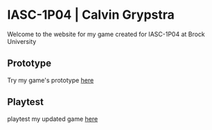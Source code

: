 # IASC-1P04 | Calvin Grypstra

Welcome to the website for my game created for IASC-1P04 at Brock University

## Prototype
Try my game's prototype [here](https://github.com/Callieboi/IASC-1P04/blob/main/Prototype/The%20Eternity.html)

## Playtest
playtest my updated game [here](Playtest%20Folder/Eternity_Recent.html)
